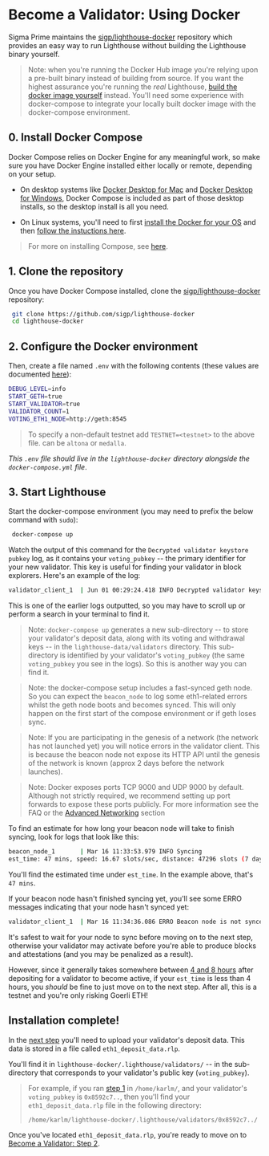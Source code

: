 # Become a Validator: Using Docker

Sigma Prime maintains the
[sigp/lighthouse-docker](https://github.com/sigp/lighthouse-docker) repository
which provides an easy way to run Lighthouse without building the Lighthouse
binary yourself.

> Note: when you're running the Docker Hub image you're relying upon a
> pre-built binary instead of building from source. If you want the highest
> assurance you're running the _real_ Lighthouse,
> [build the docker image yourself](./docker.md) instead. You'll need some
> experience with docker-compose to integrate your locally built docker image
> with the docker-compose environment.

## 0. Install Docker Compose

 Docker Compose relies on Docker Engine for any meaningful work, so make sure you have Docker Engine installed either locally or remote, depending on your setup.

- On desktop systems like [Docker Desktop for Mac](https://docs.docker.com/docker-for-mac/install/) and [Docker Desktop for Windows](https://docs.docker.com/docker-for-windows/install/), Docker Compose is included as part of those desktop installs, so the desktop install is all you need.

- On Linux systems, you'll need to first [install the Docker for your OS](https://docs.docker.com/install/#server) and then [follow the instuctions here](https://docs.docker.com/compose/install/#install-compose-on-linux-systems).

> For more on installing Compose, see [here](https://docs.docker.com/compose/install/).


## 1. Clone the repository

Once you have Docker Compose installed, clone the
[sigp/lighthouse-docker](https://github.com/sigp/lighthouse-docker) repository:

```bash
 git clone https://github.com/sigp/lighthouse-docker
 cd lighthouse-docker
```

## 2. Configure the Docker environment

Then, create a file named `.env` with the following contents (these values are
documented
[here](https://github.com/sigp/lighthouse-docker/blob/master/default.env)):

```bash
DEBUG_LEVEL=info
START_GETH=true
START_VALIDATOR=true
VALIDATOR_COUNT=1
VOTING_ETH1_NODE=http://geth:8545
```

> To specify a non-default testnet add `TESTNET=<testnet>` to the above file. <testnet> can be `altona` or `medalla`.

_This `.env` file should live in the `lighthouse-docker` directory alongside the
`docker-compose.yml` file_.

## 3. Start Lighthouse

Start the docker-compose environment (you may need to prefix the below command with `sudo`):

```bash
 docker-compose up
```

Watch the output of this command for the `Decrypted validator keystore pubkey`
log, as it contains your `voting_pubkey` -- the primary identifier for your new
validator. This key is useful for finding your validator in block explorers.
Here's an example of the log:

```bash
validator_client_1  | Jun 01 00:29:24.418 INFO Decrypted validator keystore      voting_pubkey: 0x9986ade7a974d2fe2d0fc84a8c04153873337d533d43a83439cab8ec276410686dd69aa808605a7324f34e52497a3f41
```
This is one of the earlier logs outputted, so you may have to scroll up or perform a search in your terminal to find it.

> Note: `docker-compose up` generates  a new  sub-directory -- to store your validator's deposit data, along with its voting and withdrawal keys -- in the `lighthouse-data/validators` directory. This sub-directory is identified by your validator's `voting_pubkey` (the same `voting_pubkey` you see in the logs). So this is another way you can find it.

> Note: the docker-compose setup includes a fast-synced geth node. So you can
> expect the `beacon_node` to log some eth1-related errors whilst the geth node
> boots and becomes synced. This will only happen on the first start of the
> compose environment or if geth loses sync.

> Note: If you are participating in the genesis of a network (the network has
> not launched yet) you will notice errors in the validator client. This is
> because the beacon node not expose its HTTP API until
> the genesis of the network is known (approx 2 days before the network
> launches).

> Note: Docker exposes ports TCP 9000 and UDP 9000 by default. Although not
> strictly required, we recommend setting up port forwards to expose these
> ports publicly. For more information see the FAQ or the [Advanced Networking](advanced_networking.html)
> section

To find an estimate for how long your beacon node will take to finish syncing, look for logs that look like this:

```bash
beacon_node_1       | Mar 16 11:33:53.979 INFO Syncing
est_time: 47 mins, speed: 16.67 slots/sec, distance: 47296 slots (7 days 14 hrs), peers: 3, service: slot_notifier
```

You'll find the estimated time under `est_time`. In the example above, that's `47 mins`.

If your beacon node hasn't finished syncing yet, you'll see some ERRO messages indicating that your node hasn't synced yet:

```bash
validator_client_1  | Mar 16 11:34:36.086 ERRO Beacon node is not synced               current_epoch: 6999, node_head_epoch: 5531, service: duties
```

It's safest to wait for your node to sync before moving on to the next step, otherwise your validator may activate before you're able to produce blocks and attestations (and you may be penalized as a result).

However, since it generally takes somewhere between [4 and 8 hours](./faq.md) after depositing for a validator to become active, if your `est_time` is less than 4 hours, you _should_ be fine to just move on to the next step. After all, this is a testnet and you're only risking Goerli ETH!

## Installation complete!

In the [next step](become-a-validator.html#2-submit-your-deposit-to-goerli) you'll need to upload your validator's deposit data. This data is stored in a file called `eth1_deposit_data.rlp`.

You'll find it in `lighthouse-docker/.lighthouse/validators/` -- in the sub-directory that corresponds to your validator's public key (`voting_pubkey`).


> For example, if you ran [step 1](become-a-validator-docker.html#1-clone-the-repository) in `/home/karlm/`, and your validator's `voting_pubkey` is `0x8592c7..`, then you'll find your `eth1_deposit_data.rlp` file in the following directory:
>
>`/home/karlm/lighthouse-docker/.lighthouse/validators/0x8592c7../`

Once you've located `eth1_deposit_data.rlp`, you're ready to move on to [Become a Validator: Step 2](become-a-validator.html#2-submit-your-deposit-to-goerli).
